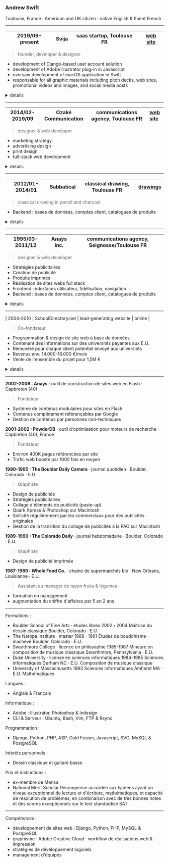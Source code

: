 
### Andrew Swift

Toulouse, France · American and UK citizen · native English & fluent French

---

| 2019/09-present | Svija | saas startup, Toulouse FR | [web site](https://svija.com) |
|-|-|-|-|
> founder, developer & designer
- development of Django-based user account solution 
- development of Adobe Illustrator plug-in in Javascript
- oversaw development of macOS application in Swift
- responsable for all graphic materials including pitch decks, web sites, promotional videos and images, and social media posts

<details><summary>details</summary>
&nbsp;

Svija is a website-building platform that enables users to create web content using Adobe Illustrator.

An Illustrator panel enables users to easily save pages as SVG files.

A macOS app runs in the background to sync website content between the user's computer and the web server.

A Django app on the server creates structured web content integrating the user's SVG files, and manages the site map, page titles, SEO content etc.

Django Admin was extensively customized to provide each user with a control panel for their website.
</details>

---
| 2014/02-2019/09 | Ozaké Communication | communications agency, Toulouse FR | [web site](https://ozake.com) |
|-|-|-|-|
> designer & web developer
- marketing strategy
- advertising design
- print design 
- full-stack web development

<details><summary>details</summary>
&nbsp;

- Frontend : interfaces utilisateur, fidélisation, navigation
- Backend : bases de données, comptes client, catalogues de produits

Svija is a website builder that enables users to create web content using Adobe Illustrator.

An Illustrator panel enables users to easily save pages as SVG files.

A macOS app runs in the background to sync website content between the user's computer and the web server.

A Django app on the server creates structured web content integrating the user's SVG files, and manages the site map, page titles, SEO content etc.

Django Admin was extensively customized to provide each user with a control panel for their website.
</details>

---
| 2012/01-2014/01 | Sabbatical | classical drawing, Toulouse FR | [drawings](https://www.flickr.com/photos/andrewcarrollswift/albums) |
|-|-|-|-|
> classical drawing in pencil and charcoal
- Backend : bases de données, comptes client, catalogues de produits

<details><summary>details</summary>
&nbsp;

- Stratégies publicitaires
- Création de publicité
- Produits imprimés
- Réalisation de sites webs full stack
- Frontend : interfaces utilisateur, fidélisation, navigation

Svija is a website builder that enables users to create web content using Adobe Illustrator.

An Illustrator panel enables users to easily save pages as SVG files.

A macOS app runs in the background to sync website content between the user's computer and the web server.

A Django app on the server creates structured web content integrating the user's SVG files, and manages the site map, page titles, SEO content etc.

Django Admin was extensively customized to provide each user with a control panel for their website.
</details>

---
| 1995/03-2011/12 | Anaÿs Inc.| communications agency, Seignosse/Toulouse FR |
|-|-|-|
> designer & web developer
- Stratégies publicitaires
- Création de publicité
- Produits imprimés
- Réalisation de sites webs full stack
- Frontend : interfaces utilisateur, fidélisation, navigation
- Backend : bases de données, comptes client, catalogues de produits

<details><summary>details</summary>
&nbsp;

Svija is a website builder that enables users to create web content using Adobe Illustrator.

An Illustrator panel enables users to easily save pages as SVG files.

A macOS app runs in the background to sync website content between the user's computer and the web server.

A Django app on the server creates structured web content integrating the user's SVG files, and manages the site map, page titles, SEO content etc.

Django Admin was extensively customized to provide each user with a control panel for their website.
</details>

---
| 2004-2010 | SchoolDirectory.net | lead-generating website | online |
> Co-fondateur
- Programmation & design de site web à base de données
- Contenant des informations sur des universités payantes aux E.U.
- Rémunéré pour chaque client potentiel envoyé aux universités
- Revenus env. 14.000-16.000 €/mois
- Vente de l'ensemble du projet pour 1,5M €

<details><summary>details</summary>
&nbsp;

Svija is a website builder that enables users to create web content using Adobe Illustrator.

An Illustrator panel enables users to easily save pages as SVG files.

A macOS app runs in the background to sync website content between the user's computer and the web server.

A Django app on the server creates structured web content integrating the user's SVG files, and manages the site map, page titles, SEO content etc.

Django Admin was extensively customized to provide each user with a control panel for their website.
</details>

---
**2002-2006 : Anaÿs** · outil de construction de sites web en Flash · Capbreton (40)
> Fondateur
- Système de contenus modulaires pour sites en Flash
- Contenus complètement référençables par Google
- Gestion de contenus par personnes non-techniques


**2001-2002 : PowderDB** · outil d'optimisation pour moteurs de recherche · Capbreton (40), France
> Fondateur
- Environ 400K pages référencées par site
- Trafic web boosté par 1000 fois en moyen


**1990-1995 : The Boulder Daily Camera** · journal quotidien · Boulder, Colorado · E.U.
> Graphiste
- Design de publicités
- Stratégies publicitaires
- Collage d'éléments de publicité (paste-up)
- Quark Xpress & Photoshop sur Macintosh
- Sollicité régulièrement par les commerciaux pour des publicités originales
- Gestion de la transition du collage de publicités à la PAO sur Macintosh


**1989-1990 : The Colorado Daily** · journal hebdomadaire · Boulder, Colorado · E.U.
> Graphiste
- Design de publicité imprimée


**1987-1989 : Whole Food Co.** · chaine de supermarchés bio · New Orleans, Louisianne · E.U.
> Assistant au manager de rayon fruits & légumes
- formation en management
- augmentation du chiffre d'affaires par 5 en 2 ans

---

Formations :

- Boulder School of Fine Arts · études libres 2002 › 2004
Maîtrise du dessin classique Boulder, Colorado · E.U.
- The Naropa Institute · master 1989 · 1991
Études de bouddhisme · inachevé Boulder, Colorado · E.U.
- Swarthmore College · licence en philosophie 1985-1987
Mineure en composition de musique classique Swarthmore, Pennsylvania · E.U.
- Duke University · license en sciences informatiques 1984-1985
Sciences informatiques Durham NC · E.U.
Composition de musique classique
- University of Massachusetts 1983
Sciences informatiques Amherst MA · E.U.
Mathématiques

Langues :
- Anglais & Français

Informatique :
- Adobe : Illustrator, Photoshop & Indesign
- CLI & Serveur : Ubuntu, Bash, Vim, FTP & Rsync

Programmation :
- Django, Python, PHP, ASP, Cold Fusion, Javascript, SVG, MySQL & PostgreSQL

Intérêts personnels :
- Dessin classique et guitare basse

Prix et distinctions :

- ex-membre de Mensa
- National Merit Scholar
Récompense accordée aux lycéens ayant un niveau exceptionnel de lecture et d'écriture, mathématiques, et capacité de résolution de problèmes, en combinaison avec de très bonnes notes et des scores exceptionnels sur le test standardisé SAT.

---

*Compétences :*
- développement de sites web : Django, Python, PHP, MySQL & PostgreSQL
- graphisme · Adobe Creative Cloud · workflow de réalisations web & impression
- stratégies de développement logiciels
- management d'équipes

